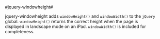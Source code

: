 #jquery-windowheight#

jquery-windowheight adds `windowHeight()` and `windowWidth()` to the `jQuery` global.  `windowHeight()` returns the 
correct height when the page is displayed in landscape mode on an iPad.  `windowWidth()` is included for completeness.